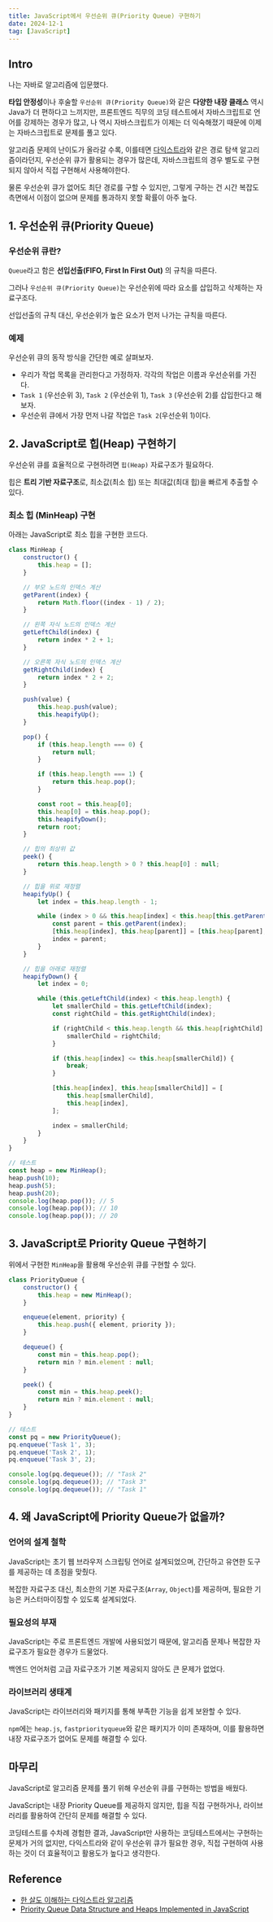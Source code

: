 ```yaml
---
title: JavaScript에서 우선순위 큐(Priority Queue) 구현하기
date: 2024-12-1
tag: [JavaScript]
---
```


## Intro

나는 자바로 알고리즘에 입문했다.

**타입 안정성**이나 후술할 `우선순위 큐(Priority Queue)`와 같은 **다양한 내장 클래스** 역시 Java가 더 편하다고 느끼지만, 프론트엔드 직무의 코딩 테스트에서 자바스크립트로 언어를 강제하는 경우가 많고, 나 역시 자바스크립트가 이제는 더 익숙해졌기 때문에 이제는 자바스크립트로 문제를 풀고 있다.

알고리즘 문제의 난이도가 올라갈 수록, 이를테면 [다익스트라](https://10000cow.tistory.com/entry/%EB%8B%A4%EC%9D%B5%EC%8A%A4%ED%8A%B8%EB%9D%BC-%EC%95%8C%EA%B3%A0%EB%A6%AC%EC%A6%98-%ED%95%9C-%EC%82%B4%EB%8F%84-%EC%9D%B4%ED%95%B4%ED%95%98%EB%8A%94-%EB%8B%A4%EC%9D%B5%EC%8A%A4%ED%8A%B8%EB%9D%BC-%EC%95%8C%EA%B3%A0%EB%A6%AC%EC%A6%98)와 같은 경로 탐색 알고리즘이라던지, 우선순위 큐가 활용되는 경우가 많은데, 자바스크립트의 경우 별도로 구현되지 않아서 직접 구현해서 사용해야한다.

물론 우선순위 큐가 없어도 최단 경로를 구할 수 있지만, 그렇게 구하는 건 시간 복잡도 측면에서 이점이 없으며 문제를 통과하지 못할 확률이 아주 높다.

## 1. 우선순위 큐(Priority Queue)

### 우선순위 큐란?

`Queue`라고 함은 **선입선출(FIFO, First In First Out)** 의 규칙을 따른다.

그러나 `우선순위 큐(Priority Queue)`는 우선순위에 따라 요소를 삽입하고 삭제하는 자료구조다.

선입선출의 규칙 대신, 우선순위가 높은 요소가 먼저 나가는 규칙을 따른다.

### 예제

우선순위 큐의 동작 방식을 간단한 예로 살펴보자.

-   우리가 작업 목록을 관리한다고 가정하자. 각각의 작업은 이름과 우선순위를 가진다.
-   `Task 1` (우선순위 3), `Task 2` (우선순위 1), `Task 3` (우선순위 2)를 삽입한다고 해보자.
-   우선순위 큐에서 가장 먼저 나갈 작업은 `Task 2`(우선순위 1)이다.

## 2. JavaScript로 힙(Heap) 구현하기

우선순위 큐를 효율적으로 구현하려면 `힙(Heap)` 자료구조가 필요하다.

힙은 **트리 기반 자료구조**로, 최소값(최소 힙) 또는 최대값(최대 힙)을 빠르게 추출할 수 있다.

### 최소 힙 (MinHeap) 구현

아래는 JavaScript로 최소 힙을 구현한 코드다.

```javascript
class MinHeap {
    constructor() {
        this.heap = [];
    }

    // 부모 노드의 인덱스 계산
    getParent(index) {
        return Math.floor((index - 1) / 2);
    }

    // 왼쪽 자식 노드의 인덱스 계산
    getLeftChild(index) {
        return index * 2 + 1;
    }

    // 오른쪽 자식 노드의 인덱스 계산
    getRightChild(index) {
        return index * 2 + 2;
    }

    push(value) {
        this.heap.push(value);
        this.heapifyUp();
    }

    pop() {
        if (this.heap.length === 0) {
            return null;
        }

        if (this.heap.length === 1) {
            return this.heap.pop();
        }

        const root = this.heap[0];
        this.heap[0] = this.heap.pop();
        this.heapifyDown();
        return root;
    }

    // 힙의 최상위 값
    peek() {
        return this.heap.length > 0 ? this.heap[0] : null;
    }

    // 힙을 위로 재정렬
    heapifyUp() {
        let index = this.heap.length - 1;

        while (index > 0 && this.heap[index] < this.heap[this.getParent(index)]) {
            const parent = this.getParent(index);
            [this.heap[index], this.heap[parent]] = [this.heap[parent], this.heap[index]];
            index = parent;
        }
    }

    // 힙을 아래로 재정렬
    heapifyDown() {
        let index = 0;

        while (this.getLeftChild(index) < this.heap.length) {
            let smallerChild = this.getLeftChild(index);
            const rightChild = this.getRightChild(index);

            if (rightChild < this.heap.length && this.heap[rightChild] < this.heap[smallerChild]) {
                smallerChild = rightChild;
            }

            if (this.heap[index] <= this.heap[smallerChild]) {
                break;
            }

            [this.heap[index], this.heap[smallerChild]] = [
                this.heap[smallerChild],
                this.heap[index],
            ];

            index = smallerChild;
        }
    }
}

// 테스트
const heap = new MinHeap();
heap.push(10);
heap.push(5);
heap.push(20);
console.log(heap.pop()); // 5
console.log(heap.pop()); // 10
console.log(heap.pop()); // 20
```

## 3. JavaScript로 Priority Queue 구현하기

위에서 구현한 `MinHeap`을 활용해 우선순위 큐를 구현할 수 있다.

```javascript
class PriorityQueue {
    constructor() {
        this.heap = new MinHeap();
    }

    enqueue(element, priority) {
        this.heap.push({ element, priority });
    }

    dequeue() {
        const min = this.heap.pop();
        return min ? min.element : null;
    }

    peek() {
        const min = this.heap.peek();
        return min ? min.element : null;
    }
}

// 테스트
const pq = new PriorityQueue();
pq.enqueue('Task 1', 3);
pq.enqueue('Task 2', 1);
pq.enqueue('Task 3', 2);

console.log(pq.dequeue()); // "Task 2"
console.log(pq.dequeue()); // "Task 3"
console.log(pq.dequeue()); // "Task 1"
```

## 4. 왜 JavaScript에 Priority Queue가 없을까?

### 언어의 설계 철학

JavaScript는 초기 웹 브라우저 스크립팅 언어로 설계되었으며, 간단하고 유연한 도구를 제공하는 데 초점을 맞췄다.

복잡한 자료구조 대신, 최소한의 기본 자료구조(`Array`, `Object`)를 제공하며, 필요한 기능은 커스터마이징할 수 있도록 설계되었다.

### 필요성의 부재

JavaScript는 주로 프론트엔드 개발에 사용되었기 때문에, 알고리즘 문제나 복잡한 자료구조가 필요한 경우가 드물었다.

백엔드 언어처럼 고급 자료구조가 기본 제공되지 않아도 큰 문제가 없었다.

### 라이브러리 생태계

JavaScript는 라이브러리와 패키지를 통해 부족한 기능을 쉽게 보완할 수 있다.

`npm`에는 `heap.js`, `fastpriorityqueue`와 같은 패키지가 이미 존재하며, 이를 활용하면 내장 자료구조가 없어도 문제를 해결할 수 있다.

## 마무리

JavaScript로 알고리즘 문제를 풀기 위해 우선순위 큐를 구현하는 방법을 배웠다.

JavaScript는 내장 Priority Queue를 제공하지 않지만, 힙을 직접 구현하거나, 라이브러리를 활용하여 간단히 문제를 해결할 수 있다.

코딩테스트를 수차례 경험한 결과, JavaScript만 사용하는 코딩테스트에서는 구현하는 문제가 거의 없지만, 다익스트라와 같이 우선순위 큐가 필요한 경우, 직접 구현하여 사용하는 것이 더 효율적이고 활용도가 높다고 생각한다.

## Reference

-   [한 살도 이해하는 다익스트라 알고리즘](https://10000cow.tistory.com/entry/%EB%8B%A4%EC%9D%B5%EC%8A%A4%ED%8A%B8%EB%9D%BC-%EC%95%8C%EA%B3%A0%EB%A6%AC%EC%A6%98-%ED%95%9C-%EC%82%B4%EB%8F%84-%EC%9D%B4%ED%95%B4%ED%95%98%EB%8A%94-%EB%8B%A4%EC%9D%B5%EC%8A%A4%ED%8A%B8%EB%9D%BC-%EC%95%8C%EA%B3%A0%EB%A6%AC%EC%A6%98)
-   [Priority Queue Data Structure and Heaps Implemented in JavaScript](https://adrianmejia.com/priority-queue-data-structure-and-heaps-time-complexity-javascript-implementation/)
